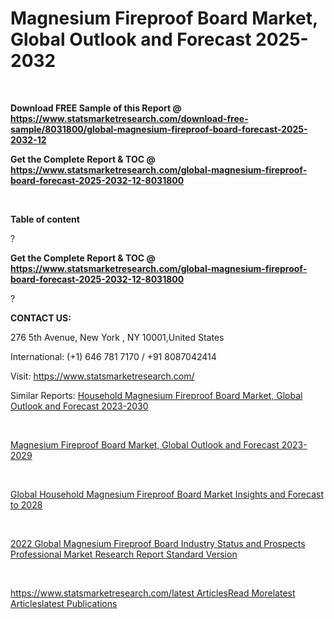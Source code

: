 <h1>Magnesium Fireproof Board Market, Global Outlook and Forecast 2025-2032</h1><br/><p><strong>Download FREE Sample of this Report @ <a href="https://www.statsmarketresearch.com/download-free-sample/8031800/global-magnesium-fireproof-board-forecast-2025-2032-12">https://www.statsmarketresearch.com/download-free-sample/8031800/global-magnesium-fireproof-board-forecast-2025-2032-12</a></strong></p>
 
 
 
 <div><b>Get the Complete Report & TOC @ <a href="https://www.statsmarketresearch.com/global-magnesium-fireproof-board-forecast-2025-2032-12-8031800">https://www.statsmarketresearch.com/global-magnesium-fireproof-board-forecast-2025-2032-12-8031800</a></b></div>
 
 
 
 <p><br />
 
 <b>Table of content</b></p>
 
 
 
 <p>? </p>
 
 
 
 <div><b>Get the Complete Report & TOC @ <a href="https://www.statsmarketresearch.com/global-magnesium-fireproof-board-forecast-2025-2032-12-8031800">https://www.statsmarketresearch.com/global-magnesium-fireproof-board-forecast-2025-2032-12-8031800</a></b></div>
 
 
 
 <p>? </p>
 
 
 
 <p><b>CONTACT US:</b><br />
 
 276 5th Avenue, New York , NY 10001,United States<br />
 
 International: (+1) 646 781 7170 / +91 8087042414<br />
 
 Visit: <a href="https://www.statsmarketresearch.com/">https://www.statsmarketresearch.com/</a><br />
 
 Similar Reports: <a href="https://www.statsmarketresearch.com/global-magnesium-fireproof-board-forecast-2025-2032-12-8031800">Household Magnesium Fireproof Board Market, Global Outlook and Forecast 2023-2030</a><br />
 
 <br />
 
 <a href="https://www.statsmarketresearch.com/global-magnesium-fireproof-board-forecast-2025-2032-12-8031800">Magnesium Fireproof Board Market, Global Outlook and Forecast 2023-2029</a><br />
 
 <br />
 
 <a href="https://www.statsmarketresearch.com/global-magnesium-fireproof-board-forecast-2025-2032-12-8031800">Global Household Magnesium Fireproof Board Market Insights and Forecast to 2028</a><br />
 
 <br />
 
 <a href="https://www.statsmarketresearch.com/global-magnesium-fireproof-board-forecast-2025-2032-12-8031800">2022 Global Magnesium Fireproof Board Industry Status and Prospects Professional Market Research Report Standard Version</a><br />
 
 <br />
 
 <a href="https://gyeongbokgung.com">https://www.statsmarketresearch.com/</a><a href="https://hallyeomaritime.com">latest Articles</a><a href="https://jingwansa.com">Read More</a><a href="https://nguoiviet.jp/">latest Articles</a><a href="https://www.intelmarketresearch.com/">latest Publications</a></p>